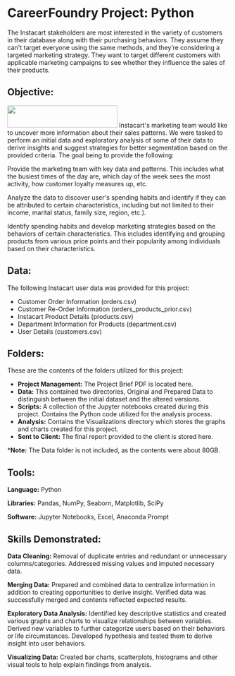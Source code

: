 # CareerFoundry Project: Python
The Instacart stakeholders are most interested in the variety of customers in their database along with their purchasing behaviors. They assume they can't target everyone using the same methods, and they’re considering a targeted marketing strategy. They want to target different customers with applicable marketing campaigns to see whether they influence the sales of their products.

## Objective:
<img src="https://i.imgur.com/IT6sQss.png" width="250" height="50">
Instacart's marketing team would like to uncover more information about their sales patterns. We were tasked to perform an initial data and exploratory analysis of some of their data to derive insights and suggest strategies for better segmentation based on the provided criteria.  The goal being to provide the following:

Provide the marketing team with key data and patterns.  This includes what the busiest times of the day are, which day of the week sees the most activity, how customer loyalty measures up, etc.

Analyze the data to discover user's spending habits and identify if they can be attributed to certain characteristics, including but not limited to their income, marital status, family size, region, etc.).

Identify spending habits and develop marketing strategies based on the behaviors of certain characteristics.  This includes identifying and grouping products from various price points and their popularity among individuals based on their characteristics.

## Data:
The following Instacart user data was provided for this project:

* Customer Order Information (orders.csv)
* Customer Re-Order Information (orders_products_prior.csv)
* Instacart Product Details (products.csv)
* Department Information for Products (department.csv)
* User Details (customers.csv)

## Folders:
These are the contents of the folders utilized for this project:

* **Project Management:** The Project Brief PDF is located here.
* **Data:** This contained two directories, Original and Prepared Data to distinguish between the initial dataset and the altered versions.
* **Scripts:** A collection of the Jupyter notebooks created during this project. Contains the Python code utilized for the analysis process.
* **Analysis:** Contains the Visualizations directory which stores the graphs and charts created for this project.
* **Sent to Client:** The final report provided to the client is stored here.

***Note:** The Data folder is not included, as the contents were about 80GB.

## Tools:
**Language:** Python

**Libraries:** Pandas, NumPy, Seaborn, Matplotlib, SciPy

**Software:** Jupyter Notebooks, Excel, Anaconda Prompt

## Skills Demonstrated:

**Data Cleaning:** Removal of duplicate entries and redundant or unnecessary columns/categories.  Addressed missing values and imputed necessary data.

**Merging Data:** Prepared and combined data to centralize information in addition to creating opportunities to derive insight.  Verified data was successfully merged and contents reflected expected results.

**Exploratory Data Analysis:** Identified key descriptive statistics and created various graphs and charts to visualize relationships between variables.  Derived new variables to further categorize users based on their behaviors or life circumstances.  Developed hypothesis and tested them to derive insight into user behaviors.

**Visualizing Data:** Created bar charts, scatterplots, histograms and other visual tools to help explain findings from analysis.
